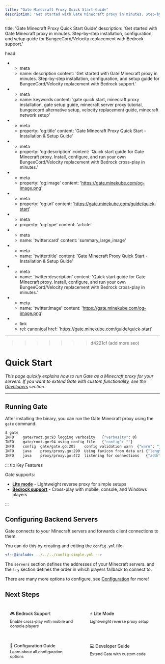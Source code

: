 ```yaml
---
title: "Gate Minecraft Proxy Quick Start Guide"
description: "Get started with Gate Minecraft proxy in minutes. Step-by-step installation, configuration, and setup guide for BungeeCord/Velocity replacement."
---
```

title: 'Gate Minecraft Proxy Quick Start Guide'
description: 'Get started with Gate Minecraft proxy in minutes. Step-by-step installation, configuration, and setup guide for BungeeCord/Velocity replacement with Bedrock support.'

head:
  - - meta
    - name: description
      content: 'Get started with Gate Minecraft proxy in minutes. Step-by-step installation, configuration, and setup guide for BungeeCord/Velocity replacement with Bedrock support.'
  - - meta
    - name: keywords
      content: 'gate quick start, minecraft proxy installation, gate setup guide, minecraft server proxy tutorial, bungeecord alternative setup, velocity replacement guide, minecraft network setup'
  - - meta
    - property: 'og:title'
      content: 'Gate Minecraft Proxy Quick Start - Installation & Setup Guide'
  - - meta
    - property: 'og:description'
      content: 'Quick start guide for Gate Minecraft proxy. Install, configure, and run your own BungeeCord/Velocity replacement with Bedrock cross-play in minutes.'
  - - meta
    - property: 'og:image'
      content: 'https://gate.minekube.com/og-image.png'
  - - meta
    - property: 'og:url'
      content: 'https://gate.minekube.com/guide/quick-start'
  - - meta
    - property: 'og:type'
      content: 'article'
  - - meta
    - name: 'twitter:card'
      content: 'summary_large_image'
  - - meta
    - name: 'twitter:title'
      content: 'Gate Minecraft Proxy Quick Start - Installation & Setup Guide'
  - - meta
    - name: 'twitter:description'
      content: 'Quick start guide for Gate Minecraft proxy. Install, configure, and run your own BungeeCord/Velocity replacement with Bedrock cross-play in minutes.'
  - - meta
    - name: 'twitter:image'
      content: 'https://gate.minekube.com/og-image.png'
  - - link
    - rel: canonical
      href: 'https://gate.minekube.com/guide/quick-start'
---

>>>>>>> d4221cf (add more seo)
# Quick Start

_This page quickly explains how to run Gate as a Minecraft proxy for your servers.
If you want to extend Gate with custom functionality, see the [Developers](/developers/) section._

---

<!--@include: install/index.md -->

## Running Gate

After installing the binary, you can run the Gate Minecraft proxy using the `gate` command.

```sh console
$ gate
INFO	gate/root.go:93	logging verbosity	{"verbosity": 0}
INFO	gate/root.go:94	using config file	{"config": ""}
INFO	config	gate/gate.go:205	config validation warn	{"warn": "java: No backend servers configured."}
INFO	java	proxy/proxy.go:299	Using favicon from data uri	{"length": 3086}
INFO	java	proxy/proxy.go:472	listening for connections	{"addr": "0.0.0.0:25565"}
```

::: tip Key Features

Gate supports:

- **[Lite mode](lite)** - Lightweight reverse proxy for simple setups
- **[Bedrock support](bedrock)** - Cross-play with mobile, console, and Windows players

:::

## Configuring Backend Servers

Gate connects to your Minecraft servers and forwards client connections to them.

You can do this by creating and editing the `config.yml` file.

```yaml config.yml
<!--@include: ../../../config-simple.yml -->
```

The `servers` section defines the addresses of your Minecraft servers.
and the `try` section defines the order in which players fallback to connect to.

There are many more options to configure, see [Configuration](/guide/config/) for more!

## Next Steps

<div class="next-steps">
  <a href="/guide/bedrock" class="next-card" style="text-decoration: none;">
    🎮 Bedrock Support
    <span>Enable cross-play with mobile and console players</span>
  </a>
  <a href="/guide/lite" class="next-card" style="text-decoration: none;">
    ⚡ Lite Mode
    <span>Lightweight reverse proxy setup</span>
  </a>
  <a href="/guide/config/" class="next-card" style="text-decoration: none;">
    📖 Configuration Guide
    <span>Learn about all configuration options</span>
  </a>
  <a href="/developers/" class="next-card" style="text-decoration: none;">
    💻 Developer Guide
    <span>Extend Gate with custom code</span>
  </a>
</div>

<style>
.quick-start-cards {
  display: grid;
  grid-template-columns: repeat(auto-fit, minmax(250px, 1fr));
  gap: 20px;
  margin: 24px 0;
}

.quick-card {
  background-color: var(--vp-c-bg-soft);
  border: 1px solid var(--vp-c-divider);
  border-radius: 8px;
  padding: 20px;
}

.quick-card h3 {
  margin-top: 0;
  color: var(--vp-c-brand-1);
}

.next-steps {
  display: grid;
  grid-template-columns: repeat(auto-fit, minmax(200px, 1fr));
  gap: 16px;
  margin-top: 24px;
}

.next-card {
  padding: 16px;
  background-color: var(--vp-c-bg-soft);
  border: 1px solid var(--vp-c-divider);
  border-radius: 8px;
  text-decoration: none;
  color: var(--vp-c-brand-1);
  font-weight: 500;
  transition: all 0.3s;
}

.next-card:hover {
  transform: translateY(-2px);
  border-color: var(--vp-c-brand-1);
  box-shadow: 0 2px 12px 0 var(--vp-c-divider);
}

.next-card span {
  display: block;
  color: var(--vp-c-text-2);
  font-size: 0.9em;
  font-weight: 400;
  margin-top: 4px;
}
</style>
